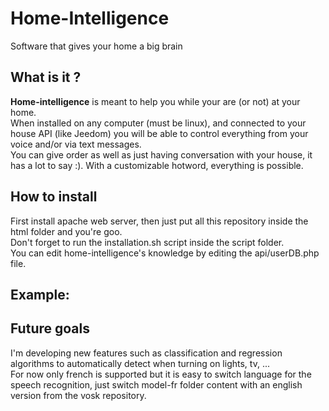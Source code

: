 # Home-Intelligence
Software that gives your home a big brain

## What is it ?
**Home-intelligence** is meant to help you while your are (or not) at your home.</br>
When installed on any computer (must be linux), and connected to your house API (like Jeedom) you will be able to control everything from your voice and/or via text messages.</br>
You can give order as well as just having conversation with your house, it has a lot to say :).
With a customizable hotword, everything is possible.

## How to install
First install apache web server, then just put all this repository inside the html folder and you're goo.</br>
Don't forget to run the installation.sh script inside the script folder. </br>
You can edit home-intelligence's knowledge by editing the api/userDB.php file.

## Example:


## Future goals
I'm developing new features such as classification and regression algorithms to automatically detect when turning on lights, tv, ... </br>
For now only french is supported but it is easy to switch language for the speech recognition, just switch model-fr folder content with an english version from the vosk repository.
